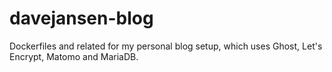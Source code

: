 # davejansen-blog
Dockerfiles and related for my personal blog setup, which uses Ghost, Let's Encrypt, Matomo and MariaDB.
